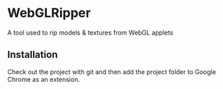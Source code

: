 # WebGLRipper
A tool used to rip models &amp; textures from WebGL applets

## Installation
Check out the project with git and then add the project folder to Google Chrome as an extension.

